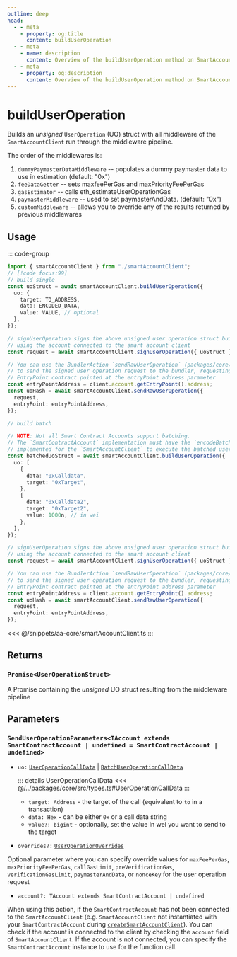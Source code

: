 ```yaml
---
outline: deep
head:
  - - meta
    - property: og:title
      content: buildUserOperation
  - - meta
    - name: description
      content: Overview of the buildUserOperation method on SmartAccountClient
  - - meta
    - property: og:description
      content: Overview of the buildUserOperation method on SmartAccountClient
---
```


# buildUserOperation

Builds an _unsigned_ `UserOperation` (UO) struct with all middleware of the `SmartAccountClient` run through the middleware pipeline.

The order of the middlewares is:

1.  `dummyPaymasterDataMiddleware` -- populates a dummy paymaster data to use in estimation (default: "0x")
2.  `feeDataGetter` -- sets maxfeePerGas and maxPriorityFeePerGas
3.  `gasEstimator` -- calls eth_estimateUserOperationGas
4.  `paymasterMiddleware` -- used to set paymasterAndData. (default: "0x")
5.  `customMiddleware` -- allows you to override any of the results returned by previous middlewares

## Usage

::: code-group

```ts [example.ts]
import { smartAccountClient } from "./smartAccountClient";
// [!code focus:99]
// build single
const uoStruct = await smartAccountClient.buildUserOperation({
  uo: {
    target: TO_ADDRESS,
    data: ENCODED_DATA,
    value: VALUE, // optional
  },
});

// signUserOperation signs the above unsigned user operation struct built
// using the account connected to the smart account client
const request = await smartAccountClient.signUserOperation({ uoStruct });

// You can use the BundlerAction `sendRawUserOperation` (packages/core/src/actions/bundler/sendRawUserOperation.ts)
// to send the signed user operation request to the bundler, requesting the bundler to send the signed uo to the
// EntryPoint contract pointed at the entryPoint address parameter
const entryPointAddress = client.account.getEntryPoint().address;
const uoHash = await smartAccountClient.sendRawUserOperation({
  request,
  entryPoint: entryPointAddress,
});

// build batch

// NOTE: Not all Smart Contract Accounts support batching.
// The `SmartContractAccount` implementation must have the `encodeBatchExecute` method
// implemented for the `SmartAccountClient` to execute the batched user operation successfully.
const batchedUoStruct = await smartAccountClient.buildUserOperation({
  uo: [
    {
      data: "0xCalldata",
      target: "0xTarget",
    },
    {
      data: "0xCalldata2",
      target: "0xTarget2",
      value: 1000n, // in wei
    },
  ],
});

// signUserOperation signs the above unsigned user operation struct built
// using the account connected to the smart account client
const request = await smartAccountClient.signUserOperation({ uoStruct });

// You can use the BundlerAction `sendRawUserOperation` (packages/core/src/actions/bundler/sendRawUserOperation.ts)
// to send the signed user operation request to the bundler, requesting the bundler to send the signed uo to the
// EntryPoint contract pointed at the entryPoint address parameter
const entryPointAddress = client.account.getEntryPoint().address;
const uoHash = await smartAccountClient.sendRawUserOperation({
  request,
  entryPoint: entryPointAddress,
});
```

<<< @/snippets/aa-core/smartAccountClient.ts
:::

## Returns

### `Promise<UserOperationStruct>`

A Promise containing the _unsigned_ UO struct resulting from the middleware pipeline

## Parameters

### `SendUserOperationParameters<TAccount extends SmartContractAccount | undefined = SmartContractAccount | undefined>`

- `uo:` [`UserOperationCallData`](/resources/types#UserOperationCallData) | [`BatchUserOperationCallData`](/resources/types#BatchUserOperationCallData)

  ::: details UserOperationCallData
  <<< @/../packages/core/src/types.ts#UserOperationCallData
  :::

  - `target: Address` - the target of the call (equivalent to `to` in a transaction)
  - `data: Hex` - can be either `0x` or a call data string
  - `value?: bigint` - optionally, set the value in wei you want to send to the target

- `overrides?:` [`UserOperationOverrides`](/resources/types#UserOperationOverrides)

Optional parameter where you can specify override values for `maxFeePerGas`, `maxPriorityFeePerGas`, `callGasLimit`, `preVerificationGas`, `verificationGasLimit`, `paymasterAndData`, or `nonceKey` for the user operation request

- `account?: TAccount extends SmartContractAccount | undefined`

When using this action, if the `SmartContractAccount` has not been connected to the `SmartAccountClient` (e.g. `SmartAccountClient` not instantiated with your `SmartContractAccount` during [`createSmartAccountClient`](/packages/aa-core/smart-account-client/)). You can check if the account is connected to the client by checking the `account` field of `SmartAccountClient`. If the account is not connected, you can specify the `SmartContractAccount` instance to use for the function call.
